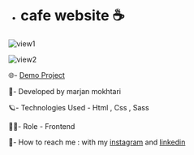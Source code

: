 - # cafe website ☕

![view1](https://github.com/marjanmokhtari/cafe-website/assets/143844652/c6c4cdcb-7e0d-4ab0-a22c-a9ba97c58c2a)

![view2](https://github.com/marjanmokhtari/cafe-website/assets/143844652/ed3f7a76-4f2c-4973-8d0b-511589c69000)
  
🌐- [Demo Project](https://marjanmokhtari.github.io/cafe-website/)

🐞- Developed by marjan mokhtari 

🪐- Technologies Used - Html , Css , Sass

👩‍💻- Role - Frontend

📲- How to reach me : with my [instagram](https://www.instagram.com/marjanmokhtari.web) and [linkedin](https://www.linkedin.com/in/marjanmokhtari)
